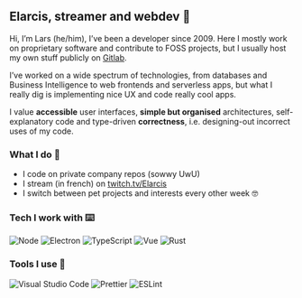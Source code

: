 ## Elarcis, streamer and webdev 🐙

Hi, I’m Lars (he/him), I’ve been a developer since 2009. Here I mostly work on proprietary software and contribute to FOSS projects, but I usually host my own stuff publicly on [Gitlab](https://gitlab.com/elarcis). 

I’ve worked on a wide spectrum of technologies, from databases and Business Intelligence to web frontends and serverless apps, but what I really dig is implementing nice UX and code really cool apps.

I value **accessible** user interfaces, **simple but organised** architectures, self-explanatory code and type-driven **correctness**, i.e. designing-out incorrect uses of my code.

### What I do 💖

- I code on private company repos (sowwy UwU)
- I stream (in french) on [twitch.tv/Elarcis](https://www.twitch.tv/elarcis)
- I switch between pet projects and interests every other week 🤓

### Tech I work with ⌨️

![Node](https://img.shields.io/badge/Node-%23339933?style=for-the-badge&logo=nodedotjs&logoColor=white) ![Electron](https://img.shields.io/badge/Electron-%2347848F?style=for-the-badge&logo=electron&logoColor=white) ![TypeScript](https://img.shields.io/badge/TypeScript-%233178C6?style=for-the-badge&logo=typescript&logoColor=white) ![Vue](https://img.shields.io/badge/Vue-%234FC08D?style=for-the-badge&logo=vuedotjs&logoColor=white) ![Rust](https://img.shields.io/badge/Rust-%231c1c1c?style=for-the-badge&logo=rust)

### Tools I use 🔧

![Visual Studio Code](https://img.shields.io/badge/Visual_Studio_Code-%23007ACC?style=for-the-badge&logo=visualstudiocode) ![Prettier](https://img.shields.io/badge/Prettier-%23F7B93E?style=for-the-badge&logo=prettier&logoColor=black) ![ESLint](https://img.shields.io/badge/ESLint-%234B32C3?style=for-the-badge&logo=eslint&logoColor=white)
